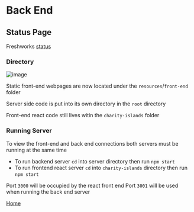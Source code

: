 # Back End

## Status Page

Freshworks [status](https://www.freshworks.com/website-monitoring/)

### Directory

![image](https://user-images.githubusercontent.com/35849655/155036977-1dcff138-5655-4d5f-8fa4-8c902035326c.png)

Static front-end webpages are now located under the `resources`/`front-end` folder

Server side code is put into its own directory in the `root` directory

Front-end react code still lives witin the `charity-islands` folder

### Running Server

To view the front-end and back end connections both servers must be running at the same time

- To run backend server `cd` into server directory then run `npm start`
- To run frontend react server `cd` into `charity-islands` directory then run `npm start`

Port `3000` will be occupied by the react front end 
Port `3001` will be used when running the back end server




[Home](index.md)
